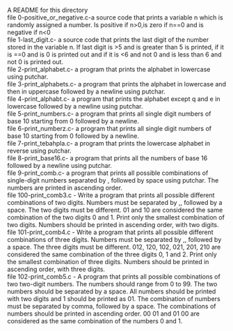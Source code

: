 A README for this directory<br />
file 0-positive_or_negative.c-a source code that prints a variable n which is randomly assigned a number. Is positive if n>0,is zero if n==0 and is negative if n<0 <br />
file 1-last_digit.c- a source code that prints the last digit of the number stored in the variable n. If last digit is >5 and is greater than 5 is printed, if it is ==0 and is 0 is printed out and if it is <6 and not 0 and is less than 6 and not 0 is printed out. <br />
file 2-print_alphabet.c- a program that prints the alphabet in lowercase using putchar.<br />
file 3-print_alphabets.c- a program that prints the alphabet in lowercase and then in uppercase followed by a newline using putchar.<br />
file 4-print_alphabt.c- a program that prints the alphabet except q and e in lowercase followed by a newline using putchar.<br />
file 5-print_numbers.c- a program that prints all single digit numbers of base 10 starting from 0 followed by a newline.<br />
file 6-print_numberz.c- a program that prints all single digit numbers of base 10 starting from 0 followed by a newline.<br />
file 7-print_tebahpla.c- a program that prints the lowercase alphabet in reverse using putchar.<br />
file 8-print_base16.c- a program that prints all the numbers of base 16 followed by a newline using putchar.<br />
file 9-print_comb.c- a program that prints all possible combinations of single-digit numbers separated by , followed by space using putchar. The numbers are printed in ascending order.<br />
file 100-print_comb3.c - Write a program that prints all possible different combinations of two digits. Numbers must be separated by ,, followed by a space. The two digits must be different. 01 and 10 are considered the same combination of the two digits 0 and 1. Print only the smallest combination of two digits. Numbers should be printed in ascending order, with two digits. <br />
file 101-print_comb4.c - Write a program that prints all possible different combinations of three digits. Numbers must be separated by ,, followed by a space. The three digits must be different. 012, 120, 102, 021, 201, 210 are considered the same combination of the three digits 0, 1 and 2. Print only the smallest combination of three digits. Numbers should be printed in ascending order, with three digits.<br />
file 102-print_comb5.c - A program that prints all possible combinations of two two-digit numbers. The numbers should range from 0 to 99. The two numbers should be separated by a space. All numbers should be printed with two digits and 1 should be printed as 01. The combination of numbers must be separated by comma, followed by a space. The combinations of numbers should be printed in ascending order. 00 01 and 01 00 are considered as the same combination of the numbers 0 and 1. <br />
